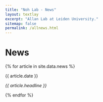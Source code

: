 ```yaml
---
title: "Noh Lab - News"
layout: textlay
excerpt: "Allan Lab at Leiden University."
sitemap: false
permalink: /allnews.html
---
```


# News

{% for article in site.data.news %}
<div id={{article.id}}>
  <p>{{ article.date }} </p>
  <p><em>{{ article.headline }}</em></p>
</div>
{% endfor %}

